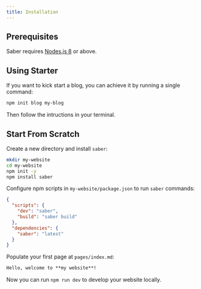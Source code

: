 ```yaml
---
title: Installation
---
```


## Prerequisites

Saber requires [Nodes.js 8](https://nodejs.org/en/) or above.

## Using Starter

If you want to kick start a blog, you can achieve it by running a single command:

```bash
npm init blog my-blog
```

Then follow the intructions in your terminal.

## Start From Scratch

Create a new directory and install `saber`:

```bash
mkdir my-website
cd my-website
npm init -y
npm install saber
```

Configure npm scripts in `my-website/package.json` to run `saber` commands:

```json
{
  "scripts": {
    "dev": "saber",
    "build": "saber build"
  },
  "dependencies": {
    "saber": "latest"
  }
}
```

Populate your first page at `pages/index.md`:

```markdown
Hello, welcome to **my website**!
```

Now you can run `npm run dev` to develop your website locally.
